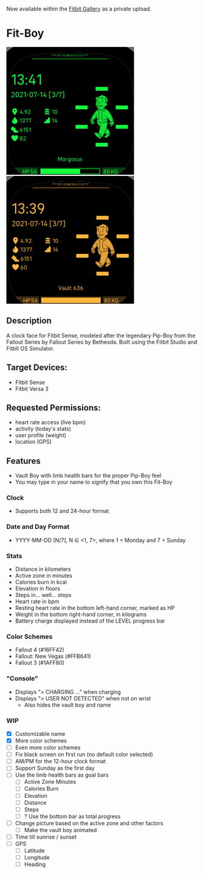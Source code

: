 Now available within the [Fitbit Gallery](https://gallery.fitbit.com/details/2d38820d-91d8-47a7-947f-0d8a12fa1cbe) as a private upload.

# Fit-Boy

![Preview](github/1.1.0.png)
![Preview](github/1.1.0-NW.png)

## Description
A clock face for Fitbit Sense, modeled after the legendary Pip-Boy from the Fallout Series by Fallout Series by Bethesda. Built using the Fitbit Studio and Fitbit OS Simulator.

## Target Devices:
- Fitbit Sense
- Fitbit Versa 3

## Requested Permissions:
- heart rate access (live bpm)
- activity (today's stats)
- user profile (weight)
- location (GPS)

## Features
- Vault Boy with limb health bars for the proper Pip-Boy feel
- You may type in your name to signify that you own this Fit-Boy

### Clock
- Supports both 12 and 24-hour format

### Date and Day Format
- YYYY-MM-DD [N/7], N ∈ <1, 7>, where 1 = Monday and 7 = Sunday
    
### Stats
- Distance in kilometers
- Active zone in minutes
- Calories burn in kcal
- Elevation in floors
- Steps in... well... steps
- Heart rate in bpm
- Resting heart rate in the bottom left-hand corner, marked as HP
- Weight in the bottom right-hand corner, in kilograms
- Battery charge displayed instead of the LEVEL progress bar

### Color Schemes
- Fallout 4 (#16FF42)
- Fallout: New Vegas (#FFB641)
- Fallout 3 (#1AFF80)

### "Console"
- Displays "> CHARGING ..." when charging
- Displays "> USER NOT DETECTED" when not on wrist
    - Also hides the vault boy and name
    
### WIP
- [x] Customizable name
- [x] More color schemes
- [ ] Even more color schemes
- [ ] Fix black screen on first run (no default color selected)
- [ ] AM/PM for the 12-hour clock format
- [ ] Support Sunday as the first day
- [ ] Use the limb health bars as goal bars
  - [ ] Active Zone Minutes
  - [ ] Calories Burn
  - [ ] Elevation
  - [ ] Distance
  - [ ] Steps
  - [ ] ? Use the bottom bar as total progress
- [ ] Change picture based on the active zone and other factors
    - [ ] Make the vault boy animated
- [ ] Time till sunrise / sunset
- [ ] GPS
    - [ ] Latitude
    - [ ] Longitude
    - [ ] Heading
